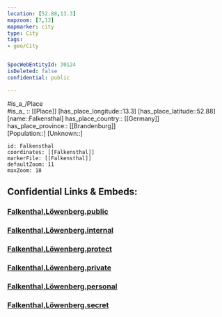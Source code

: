 ```yaml
---
location: [52.88,13.3] 
mapzoom: [7,12] 
mapmarker: city 
type: City
tags:
- geo/City


SpocWebEntityId: 30124
isDeleted: false
confidential: public

---
```

#is_a_/Place  
#is_a_ :: [[Place]] 
[has_place_longitude::13.3] 
[has_place_latitude::52.88] 
[name::Falkensthal] 
has_place_country:: [[Germany]]  
has_place_province:: [[Brandenburg]]  
[Population::] 
[Unknown::] 


```leaflet
id: Falkensthal
coordinates: [[Falkensthal]] 
markerFile: [[Falkensthal]] 
defaultZoom: 11 
maxZoom: 18
```


## Confidential Links & Embeds: 

### [Falkenthal,Löwenberg.public](/_public/\Earth\Continent\Europe\Europe~Central\Germany\Germany~East\Brandenburg\counties~Brandenburg\Oberhavel\cities~Oberhavel\Löwenberger_LandFalkenthal,Löwenberg.public.md) 

### [Falkenthal,Löwenberg.internal](/_internal/\Earth\Continent\Europe\Europe~Central\Germany\Germany~East\Brandenburg\counties~Brandenburg\Oberhavel\cities~Oberhavel\Löwenberger_LandFalkenthal,Löwenberg.internal.md) 

### [Falkenthal,Löwenberg.protect](/_protect/\Earth\Continent\Europe\Europe~Central\Germany\Germany~East\Brandenburg\counties~Brandenburg\Oberhavel\cities~Oberhavel\Löwenberger_LandFalkenthal,Löwenberg.protect.md) 

### [Falkenthal,Löwenberg.private](/_private/\Earth\Continent\Europe\Europe~Central\Germany\Germany~East\Brandenburg\counties~Brandenburg\Oberhavel\cities~Oberhavel\Löwenberger_LandFalkenthal,Löwenberg.private.md) 

### [Falkenthal,Löwenberg.personal](/_personal/\Earth\Continent\Europe\Europe~Central\Germany\Germany~East\Brandenburg\counties~Brandenburg\Oberhavel\cities~Oberhavel\Löwenberger_LandFalkenthal,Löwenberg.personal.md) 

### [Falkenthal,Löwenberg.secret](/_secret/\Earth\Continent\Europe\Europe~Central\Germany\Germany~East\Brandenburg\counties~Brandenburg\Oberhavel\cities~Oberhavel\Löwenberger_LandFalkenthal,Löwenberg.secret.md)

